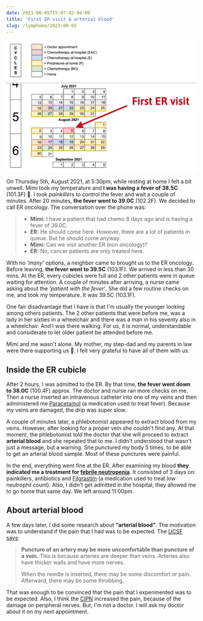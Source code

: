 ```yaml
---
date: 2021-08-05T15:07:42-04:00
title: 'First ER visit & arterial blood'
slug: /lymphoma/2021-08-05
---
```


![Chemo agenda](/images/lymphoma/first-er-visit.png)

On Thursday 5th, August 2021, at 5:30pm, while resting at home I felt a bit unwell. Mimi took my temperature and **I was having a fever of 38.5C** (101.3F) 🤒. I took _painkillers_ to control the fever and wait a couple of minutes. After 20 minutes, **the fever went to 39.0C** (102.2F). We decided to call ER oncology. The conversation over the phone was:

> - **Mimi:** I have a patient that had chemo 8 days ago and is having a fever of 39.0C.
> - **ER:** He should come here. However, there are a lot of patients in queue. But he should come anyway.
> - **Mimi:** Can we visit another ER (non oncology)?
> - **ER:** No, cancer patients are only treated here.

With no _‘many’_ options, a neighbor came to brought us to the ER oncology. Before leaving, **the fever went to 39.5C** (103.1F). We arrived in less than 30 mins. At the ER, every cubicles were full and 2 other patients were in queue waiting for attention. A couple of minutes after arriving, a nurse came asking about the _‘patient with the fever’_. She did a few routine checks on me, and took my temperature. It was 39.5C (103.1F).

One fair disadvantage that I have is that I'm usually the younger looking among others patients. The 2 other patients that were before me, was a lady in her sixties in a wheelchair and there was a man in his seventy also in a wheelchair. And I was there walking. For us, it is normal, understandable and considerate to let older patient be attended before me.

Mimi and me wasn't alone. My mother, my step-dad and my parents in law were there supporting us 🥰. I felt very grateful to have all of them with us.

## Inside the ER cubicle

After 2 hours, I was admitted to the ER. By that time, **the fever went down to 38.0C** (100.4F) approx. The doctor and nurse ran more checks on me. Then a nurse inserted an intravenous catheter into one of my veins and then administered me [Paracetamol](https://en.wikipedia.org/wiki/Paracetamol) (a medication used to treat fever). Because my veins are damaged, the drip was super slow.

A couple of minutes later, a phlebotomist appeared to extract blood from my veins. However, after looking for a proper vein she couldn't find any. At that moment, the phlebotomist told the doctor that she will proceed to extract **arterial blood** and she repeated that to me. I didn't understood that wasn't just a message, but a warning. She punctured my body 5 times, to be able to get an arterial blood sample. Most of these punctures were painful.

In the end, everything went fine at the ER. After examining my blood **they indicated me a treatment for [febrile neutropenia](https://en.wikipedia.org/wiki/Febrile_neutropenia)**. It consisted of 3 days on: painkillers, antibiotics and [Filgrastim](https://en.wikipedia.org/wiki/Filgrastim) (a medication used to treat low neutrophil count). Also, I didn't get admitted in the hospital, they allowed me to go home that same day. We left around 11:00pm.

## About arterial blood

A few days later, I did some research about **“arterial blood”**. The motivation was to understand if the pain that I had was to be expected. The [<abbr title="University of California San Francisco">UCSF</abbr> says](https://www.ucsfhealth.org/medical-tests/arterial-stick):

> **Puncture of an artery may be more uncomfortable than puncture of a vein.** This is because arteries are deeper than veins. Arteries also have thicker walls and have more nerves.
>
> When the needle is inserted, there may be some discomfort or pain. Afterward, there may be some throbbing.

That was enough to be convinced that the pain that I experimented was to be expected. Also, I think the [<abbr title="Chemotherapy-induced Peripheral Neuropathy">CIPN</abbr>](https://www.healthline.com/health/cancer/neuropathy-from-chemo) increased the pain, because of the damage on peripheral nerves. But, I'm not a doctor. I will ask my doctor about it on my next appointment.
